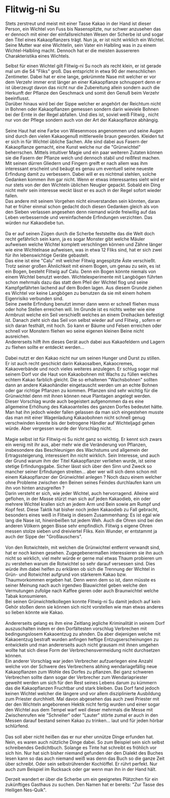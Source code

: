 # Flitwig-ni Su

Stets zerstreut und meist mit einer Tasse Kakao in der Hand ist dieser Person, ein Wichtel von Fuss bis Nasenspitzte, nur schwer anzusehen das er dennoch mit einer der einfallsreichsten Wesen der Scherbe ist und sogar den Titel eines Kakaopflanzers trägt. Nun ja, er ist nicht wirklich ein Wichtel. Seine Mutter war eine Wichtelin, sein Vater ein Halbling was in zu einem Wichtel-Halbling macht. Dennoch hat er die meisten äussereren Charakteristika eines Wichtels.

Selbst für einen Wichtel gilt Flitwig-ni Su noch als recht klein, er ist
gerade mal um die 54 "Fliks" groß. Das entspricht in etwa 90 der
menschlichen Zentimeter. Dabei hat er eine lange, gekrümmte Nase mit
welcher er vor dem Verzehr immer erst länger an einer Kakaopflanze
schnuppert denn er ist überzeugt davon das nicht nur die Zubereitung
allein sondern auch die Herkunft der Pflanze den Geschmack und somit den
Genuß beim Verzehr beeinflusst.\
Darüber hinaus wird bei der Sippe welcher er angehört der Reichtum nicht
in Bohnen oder Kakaopflanzen gemessen sondern darin wieviele Bohnen bei
der Ernte in der Regel abfallen. Und dies ist, soviel weiß Flitwig ,
nicht nur von der Pflege sondern auch von der Art der Kakaopflanze
abhängig.\
\
Seine Haut hat eine Farbe von Wiesenmoos angenommen und seine Augen sind
durch den vielen Kakaogenuß mittlerweile braun geworden. Kleiden tut er
sich in für Wichtel übliche Sachen. Alle sind dabei aus Fasern der
Kakaopflanze gemacht, eine Kunst welche nur die "Grünwichtel"
beherrschen. Mittels intuitiver Magie und ein paar weiteren Zutaten
können sie die Fasern der Pflanze weich und dennoch stabil und reißfest
machen.\
Mit seinen dürren Gliedern und Fingern greift er nach allem was ihm
interessant erscheint und beäugt es genau um eventuell seine neueste
Erfindung damit zu verbessern. Dabei will er es nichtmal stehlen, solche
Gedanken kommen ihm gar nicht. Wenn er etwas interessantes sieht wird er
nur stets von der den Wichteln üblichen Neugier gepackt. Sobald ein Ding
nicht mehr sein interesse weckt lässt er es auch in der Regel sofort
wieder fallen.\
Das andere mit seinem Vorgehen nicht einverstanden sein könnten, daran
hat er früher einmal schon gedacht doch diesen Gedanken gleich als von
den Sieben verlassen angesehen denn niemand würde freiwillig auf das
Leben verbessernde und vereinfachende Erfindungen verzichten. Das würden
nur Kakaodiebe tun.\
\
Da er auf seinen Zügen durch die Scherbe feststellte das die Welt doch
recht gefährlich sein kann, ja es sogar Monster gibt welche Mäuler
aufweisen welche Wichtel komplett verschlingen können und Zähne länger
wie eine Wichtelnase aufweisen, was in etwa 12 Fliks sind, hat er sich
zwei für ihn lebenswichtige Geräte gebastelt.\
Das eine ist eine "Calu" mit welcher Flitwig angespitzte Äste
verschießt. Trotz seiner großen Ähnlichkeit mit einem Bogen, um genau zu
sein, es ist ein Bogen, besteht Flitwig auf Calu. Denn ein Bogen könnte
niemals von einem Wichtel benutzt werden. Wichtelexperimente mit
Langbögen führten schon mehrmals dazu das statt dem Pfeil der Wichtel
flog und seine Kampfgefährten lachend auf dem Boden lagen. Aus diesem
Grunde ziehen es Wichtel vor keine Langbögen zu benutzen da sie mit
einem hohem Eigenrisiko verbunden sind.\
Seine zweite Erfindung benutzt immer dann wenn er schnell fliehen muss
oder hohe Stellen erreichen will. Im Grunde ist es nichts weiter wie
eine Armbrust welche ein Seil verschießt welches an einem Dreihacken
befestigt ist. Danach zieht sich das Seil von selbst wieder auf und
Flitwig , sofern er sich daran festhält, mit hoch. So kann er Bäume und
Felsen erreichen oder schnell vor Monstern fliehen wo seine eigenen
kleinen Beine nicht ausreichen.\
Andererseits hilft ihm dieses Gerät auch dabei aus Kakaofeldern und
Lagern zu fliehen sollte er entdeckt werden\...\
\
Dabei nutzt er den Kakao nicht nur um seinen Hunger und Durst zu
stillen. Er ist auch recht geschickt darin Kakaosalben, Kakaocremes,
Kakaoverbände und noch vieles weiteres anzulegen. Er schlug sogar mal
seinem Dorf vor die Haut von Kakaobohnen mit Wachs zu füllen welches
echtem Kakao farblich gleicht. Die so erhaltenen "Wachsbohnen" sollten
dann an andere Kakaohändler eingetauscht werden um an echte Bohnen oder
gar richtige Pflanzen zu kommen. Pflanzen sind sehr wichtig für die
Grünwichtel denn mit ihnen können neue Plantagen angelegt werden. Dieser
Vorschlag wurde auch begeistert aufgenommen da es eine allgemeine
Erhöhung des Kakaoanteiles des ganzen Dorfes bedeutet hätte. Man hat ihn
jedoch wieder fallen gelassen da man sich eingestehen musste das man mit
einer Wagenladung Kakaobohnen nicht schnell genug verschwinden konnte
bis der betrogene Händler auf Wichteljagd gehen würde. Aber vergessen
wurde der Vorschlag nicht.\
\
Magie selbst ist für Flitwig-ni Su nicht ganz so wichtig. Er kennt sich
zwars ein wenig mit ihr aus, aber mehr wie die Veränderung von Pflanzen,
insbesondere das Beschleunigen des Wachstums und allgemein der
Ertragssteigerung, interessiert ihn nicht wirklich. Sein Interesse, und
auch der Grund warum ihm der Titel Kakaopflanzer verliehen wurde, ist
seine stetige Erfindungsgabe. Sicher lässt sich über den Sinn und Zweck
so mancher seiner Erfindungen streiten\... aber wer will sich denn schon
mit einem Kakaopflanzer der Grünwichtel anlegen ? Noch dazu einem
welcher ohne Probleme zwischen den Beinen seines Feindes durchlaufen
kann um ihn von hinten anzugreifen ?\
Darin versteht er sich, wie jeder Wichtel, auch hervorragend. Alleine
wird geflohen, in der Masse stürzt man sich auf jeden Kakaodieb, ein
oder mehrere Wichtel krallen sich an jedem Arm und Bein sowie am Rumpf
und Kopf fest. Diese Taktik hat bisher noch jeden Kakaodieb zu Fall
gebracht, besonders eines weiß in Flitwig in diesem Zusammenhang: Es ist
egal wie lang die Nase ist, hineinbeißen tut jedem Weh. Auch die Ohren
sind bei den anderen Völkern gegen Bisse sehr empfindlich. Flitwig s
eigene Ohren messen stolze sieben und dreiviertel Fliks. Kein Wunder, er
entstammt ja auch der Sippe der "Großlauschers".\
\
Von den Rotwichteln, mit welchen die Grünwichtel entfernt verwandt sind,
hat er noch keinen gesehen. Zugegebenermaßen interessieren sie ihn auch
nicht so wirklich, viel mehr würde er gerne mal etwas Thaum probieren um
zu verstehen warum die Rotwichtel so sehr darauf versessen sind. Dies
würde ihm dabei helfen zu erklären ob sich die Trennung der Wichtel in
Grün- und Rotwichtel aufgrund von stärkerem Kakao bzw. Thaumvorkommen
ergeben hat. Denn wenn dem so ist, dann müsste es seiner Meinung nach
auch irgendwo Blauwichtel geben welche den Vermutungen zufolge nach
Kaffee gieren oder auch Braunwichtel welche Tabak konsumieren.\
Bei seinen Grünwichtelkollegen konnte Flitwig-ni Su damit jedoch auf
kein Gehör stoßen denn sie können sich nicht vorstellen wie man etwas
anderes so lieben könnte wie Kakao.\
\
Andererseits gelang es ihm eine Zeitlang jegliche Kriminalität in seinem
Dorf auszuschalten indem er den Dorfältesten vorschlug Verbrechen mit
bedingungslosem Kakaoentzug zu ahnden. Da aber diejenigen welche mit
Kakaoentzug bestraft wurden anfingen heftige Entzugserscheinungen zu
entwickeln und man andererseits auch nicht grausam mit ihnen umgehen
wollte hat sich diese Form der Verbrechensvermeidung nicht durchsetzen
können.\
Ein anderer Vorschlag war jeden Verbrecher aufzuerlegen eine Anzahl
welche von der Schwere des Verbrechens abhing wendariagefällig neue
Kakaopflanzen zum Wohle des Dorfes zu pflanzen. Bei ganz schweren
Verbrechen sollte dann sogar der Verbrecher zum Wendariapriester geweiht
werden um sich für den Rest seines Lebens darum zu kümmern das die
Kakaopflanzen Fruchtbar und stark bleiben. Das Dorf fand jedoch keinen
Wichtel welcher die längere und vor allem disziplinierte Ausbildung zum
Priester durchhielt. Mal davon abgesehen das auch zwei Priester mit der
den Wichteln angeborenen Hektik nicht fertig wurden und einer sogar den
Wichtel aus dem Tempel warf weil dieser mehrmals die Messe mit
Zwischenrufen wie "Schneller" oder "Lauter" störte zumal er auch in den
Messen darauf bestand seinen Kakao zu trinken\... laut und für jeden
hörbar schlürfend.\
\
Das soll aber nicht heißen das er nur eher unnütze Dinge erfunden hat.
Nein, es waren auch nützliche Dinge dabei. So zum Beispiel sein sich
selbst schreibendes Gedichtbuch. Solange es Tinte hat schreibt es
fröhlich vor sich hin. Nur hat sich bisher niemand gefunden der den
Dialekt des Buches lesen kann so das auch niemand weiß was denn das Buch
so die ganze Zeit über schreibt. Oder sein selbstrührender Kochlöffel.
Er rührt perfekt. Nur auch zum Beispiel im Rucksack oder gar wenn man ihn in der Hand hält.


Derzeit wandert er über die Scherbe um ein geeignetes Plätzchen für ein
zukünftiges Gasthaus zu suchen. Den Namen hat er bereits: "Zur Tasse des
Heiligen Nes-Quik".
